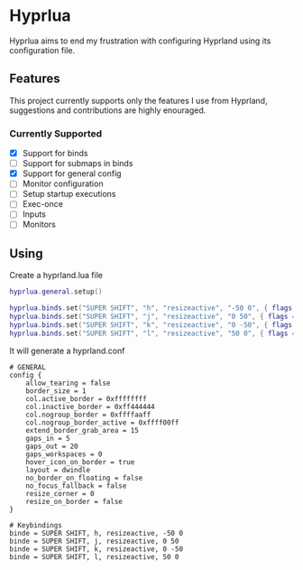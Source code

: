 # Hyprlua

Hyprlua aims to end my frustration with configuring Hyprland using its configuration file.

## Features
This project currently supports only the features I use from Hyprland, suggestions and contributions are highly enouraged.

### Currently Supported

- [x] Support for binds
- [ ] Support for submaps in binds
- [x] Support for general config
- [ ] Monitor configuration
- [ ] Setup startup executions
- [ ] Exec-once
- [ ] Inputs
- [ ] Monitors

## Using

Create a hyprland.lua file


```lua
hyprlua.general.setup()

hyprlua.binds.set("SUPER SHIFT", "h", "resizeactive", "-50 0", { flags = "e" })
hyprlua.binds.set("SUPER SHIFT", "j", "resizeactive", "0 50", { flags = "e" })
hyprlua.binds.set("SUPER SHIFT", "k", "resizeactive", "0 -50", { flags = "e" })
hyprlua.binds.set("SUPER SHIFT", "l", "resizeactive", "50 0", { flags = "e" })
```

It will generate a hyprland.conf

```
# GENERAL
config {
    allow_tearing = false
    border_size = 1
    col.active_border = 0xffffffff
    col.inactive_border = 0xff444444
    col.nogroup_border = 0xffffaaff
    col.nogroup_border_active = 0xffff00ff
    extend_border_grab_area = 15
    gaps_in = 5
    gaps_out = 20
    gaps_workspaces = 0
    hover_icon_on_border = true
    layout = dwindle
    no_border_on_floating = false
    no_focus_fallback = false
    resize_corner = 0
    resize_on_border = false
}

# Keybindings
binde = SUPER SHIFT, h, resizeactive, -50 0
binde = SUPER SHIFT, j, resizeactive, 0 50
binde = SUPER SHIFT, k, resizeactive, 0 -50
binde = SUPER SHIFT, l, resizeactive, 50 0

```
